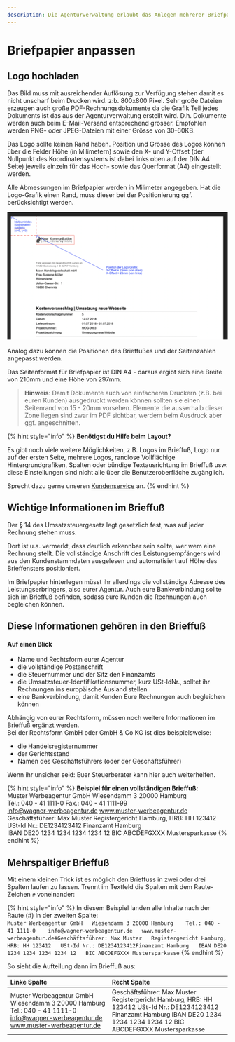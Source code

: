 ```yaml
---
description: Die Agenturverwaltung erlaubt das Anlegen mehrerer Briefpapiere.
---
```


# Briefpapier anpassen

## Logo hochladen

Das Bild muss mit ausreichender Auflösung zur Verfügung stehen damit es nicht unscharf beim Drucken wird. z:b. 800x800 Pixel. Sehr große Dateien erzeugen auch große PDF-Rechnungsdokumente da die Grafik Teil jedes Dokuments ist das aus der Agenturverwaltung erstellt wird. D.h. Dokumente werden auch beim E-Mail-Versand entsprechend grösser. Empfohlen werden PNG- oder JPEG-Dateien mit einer Grösse von 30-60KB.

Das Logo sollte keinen Rand haben. Position und Grösse des Logos können über die Felder Höhe \(in Milimetern\) sowie den X- und Y-Offset \(der Nullpunkt des Koordinatensystems ist dabei links oben auf der DIN A4 Seite\) jeweils einzeln für das Hoch- sowie das Querformat \(A4\) eingestellt werden.

Alle Abmessungen im Briefpapier werden in Milimeter angegeben. Hat die Logo-Grafik einen Rand, muss dieser bei der Positionierung ggf. berücksichtigt werden.

![](../../.gitbook/assets/koordinatensystem.png)

Analog dazu können die Positionen des Brieffußes und der Seitenzahlen angepasst werden.

Das Seitenformat für Briefpapier ist DIN A4 - daraus ergibt sich eine Breite von 210mm und eine Höhe von 297mm.

> **Hinweis**: Damit Dokumente auch von einfacheren Druckern \(z.B. bei euren Kunden\) ausgedruckt werden können sollten sie einen Seitenrand von 15 - 20mm vorsehen. Elemente die ausserhalb dieser Zone liegen sind zwar im PDF sichtbar, werdem beim Ausdruck aber ggf. angeschnitten.

{% hint style="info" %}
**Benötigst du Hilfe beim Layout?**  
  
Es gibt noch viele weitere Möglichkeiten, z.B. Logos im Brieffuß, Logo nur auf der ersten Seite, mehrere Logos, randlose Vollflächige Hintergrundgrafiken, Spalten oder bündige Textausrichtung im Brieffuß usw. diese Einstellungen sind nicht alle über die Benutzeroberfläche zugänglich.  
  
Sprecht dazu gerne unseren [Kundenservice](mailto:info@dieagenturverwaltung.de) an.
{% endhint %}

## Wichtige Informationen im Brieffuß

Der § 14 des Umsatzsteuergesetz legt gesetzlich fest, was auf jeder Rechnung stehen muss. 

Dort ist u.a. vermerkt, dass deutlich erkennbar sein sollte, wer wem eine Rechnung stellt. Die vollständige Anschrift des Leistungsempfängers wird aus den Kundenstammdaten ausgelesen und automatisiert auf Höhe des Brieffensters positioniert. 

Im Briefpapier hinterlegen müsst ihr allerdings die vollständige Adresse des Leistungserbringers, also eurer Agentur. Auch eure Bankverbindung sollte sich im Brieffuß befinden, sodass eure Kunden die Rechnungen auch begleichen können.

## **Diese Informationen gehören in den Brieffuß**

#### **Auf einen Blick**

* Name und Rechtsform eurer Agentur
* die vollständige Postanschrift
* die Steuernummer und der Sitz den Finanzamts
* die Umsatzsteuer-Identifikationsnummer, kurz USt-IdNr., solltet ihr Rechnungen ins europäische Ausland stellen
* eine Bankverbindung, damit Kunden Eure Rechnungen auch begleichen können

Abhängig von eurer Rechtsform, müssen noch weitere  Informationen im Brieffuß ergänzt werden.  
Bei der Rechtsform GmbH oder GmbH & Co KG ist dies beispielsweise:

* die Handelsregisternummer
* der Gerichtsstand
* Namen des Geschäftsführers \(oder der Geschäftsführer\)

Wenn ihr unsicher seid: Euer Steuerberater kann hier auch weiterhelfen.

{% hint style="info" %}
**Beispiel für einen vollständigen Brieffuß:**  
Muster Werbeagentur GmbH Wiesendamm 3 20000 Hamburg   
Tel.: 040 - 41 1111-0 Fax.: 040 - 41 1111-99  
info@wagner-werbeagentur.de www.muster-werbeagentur.de  
Geschäftsführer: Max Muster Registergericht Hamburg, HRB: HH 123412  
USt-Id Nr.: DE1234123412 Finanzamt Hamburg  
IBAN DE20 1234 1234 1234 1234 12 BIC ABCDEFGXXX Mustersparkasse 
{% endhint %}

## Mehrspaltiger Brieffuß

Mit einem kleinen Trick ist es möglich den Brieffuss in zwei oder drei Spalten laufen zu lassen. Trennt im Textfeld die Spalten mit dem Raute-Zeichen `#` voneinander:

{% hint style="info" %}
In diesem Beispiel landen alle Inhalte nach der Raute \(\#\) in der zweiten Spalte:  
`Muster Werbeagentur GmbH  
Wiesendamm 3 20000 Hamburg   
Tel.: 040 - 41 1111-0   
info@wagner-werbeagentur.de  
www.muster-werbeagentur.de#Geschäftsführer: Max Muster  
Registergericht Hamburg, HRB: HH 123412  
USt-Id Nr.: DE1234123412Finanzamt Hamburg  
IBAN DE20 1234 1234 1234 1234 12  
BIC ABCDEFGXXX Mustersparkasse` 
{% endhint %}

So sieht die Aufteilung dann im Brieffuß aus:

| Linke Spalte | Recht Spalte |
| :--- | :--- |
| Muster Werbeagentur GmbH Wiesendamm 3 20000 Hamburg  Tel.: 040 - 41 1111-0  info@wagner-werbeagentur.de www.muster-werbeagentur.de | Geschäftsführer: Max Muster Registergericht Hamburg, HRB: HH 123412 USt-Id Nr.: DE1234123412 Finanzamt Hamburg IBAN DE20 1234 1234 1234 1234 12 BIC ABCDEFGXXX Mustersparkasse |



